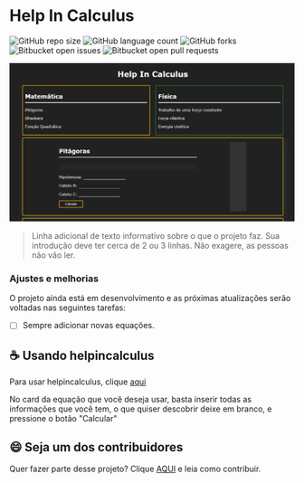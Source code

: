 # Help In Calculus

![GitHub repo size](https://img.shields.io/github/repo-size/joaopedrov0/helpincalculus?style=for-the-badge)
![GitHub language count](https://img.shields.io/github/languages/count/joaopedrov0/helpincalculus?style=for-the-badge)
![GitHub forks](https://img.shields.io/github/forks/joaopedrov0/helpincalculus?style=for-the-badge)
![Bitbucket open issues](https://img.shields.io/bitbucket/issues/joaopedrov0/helpincalculus?style=for-the-badge)
![Bitbucket open pull requests](https://img.shields.io/bitbucket/pr-raw/joaopedrov0/helpincalculus?style=for-the-badge)

<img src="exemplo-image.png" alt="exemplo imagem">

> Linha adicional de texto informativo sobre o que o projeto faz. Sua introdução deve ter cerca de 2 ou 3 linhas. Não exagere, as pessoas não vão ler.

### Ajustes e melhorias

O projeto ainda está em desenvolvimento e as próximas atualizações serão voltadas nas seguintes tarefas:

- [ ] Sempre adicionar novas equações.

## ☕ Usando helpincalculus

Para usar helpincalculus, clique [aqui](https://joaopedrov0.github.io/helpincalculus)

No card da equação que você deseja usar, basta inserir todas as informações que você tem, o que quiser descobrir deixe em branco, e pressione o botão "Calcular"

## 😄 Seja um dos contribuidores<br>

Quer fazer parte desse projeto? Clique [AQUI](CONTRIBUTING.md) e leia como contribuir.
<!--
## 📝 Licença

Esse projeto está sob licença. Veja o arquivo [LICENÇA](LICENSE.md) para mais detalhes.

[⬆ Voltar ao topo](#helpincalculus)<br>
-->
